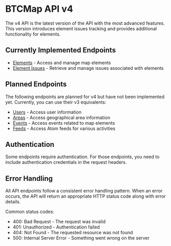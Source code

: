 # BTCMap API v4

The v4 API is the latest version of the API with the most advanced features. This version introduces element issues tracking and provides additional functionality for elements.

## Currently Implemented Endpoints

- [Elements](elements.md) - Access and manage map elements
- [Element Issues](element-issues.md) - Retrieve and manage issues associated with elements

## Planned Endpoints

The following endpoints are planned for v4 but have not been implemented yet. Currently, you can use their v3 equivalents:

- [Users](users.md) - Access user information
- [Areas](areas.md) - Access geographical area information
- [Events](events.md) - Access events related to map elements
- [Feeds](feeds.md) - Access Atom feeds for various activities

## Authentication

Some endpoints require authentication. For those endpoints, you need to include authentication credentials in the request headers.

## Error Handling

All API endpoints follow a consistent error handling pattern. When an error occurs, the API will return an appropriate HTTP status code along with error details.

Common status codes:
- 400: Bad Request - The request was invalid
- 401: Unauthorized - Authentication failed
- 404: Not Found - The requested resource was not found
- 500: Internal Server Error - Something went wrong on the server